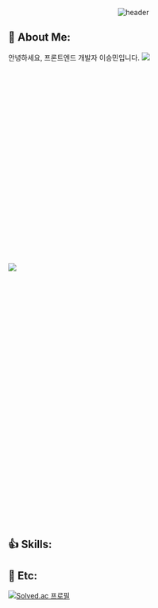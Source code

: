 <div align="center">
  
![header](https://capsule-render.vercel.app/api?type=venom&height=200&color=gradient&text=Seungmin's%20github&fontColor=000&fontSize=60&reversal=false&textBg=false)

</div>

## 🤗 About Me:
안녕하세요, 프론트엔드 개발자 이승민입니다.
<a href="https://velog.io/@miloul"><img src="https://img.shields.io/badge/Velog-3DDC84?style=flat-square&logo=Blogger&logoColor=white"/></a> <svg role="img" viewBox="0 0 30 24" xmlns="http://www.w3.org/2000/svg"> <a href="milouw56@gmail.com"><img src="https://img.shields.io/badge/Gmail-EA4335?style=flat-square&logo=Gmail&logoColor=white"/></a> <svg role="img" viewBox="0 0 24 24" xmlns="http://www.w3.org/2000/svg">


## 👍 Skills:



## 🔭 Etc:
[![Solved.ac
프로필](http://mazassumnida.wtf/api/v2/generate_badge?boj=miloul)](https://solved.ac/miloul)


<!--
**miloul/miloul** is a ✨ _special_ ✨ repository because its `README.md` (this file) appears on your GitHub profile.

Here are some ideas to get you started:
## 📫 How to reach me:
- 🔭 I’m currently working on ...
- 🌱 I’m currently learning
- 👯 I’m looking to collaborate on ...
- 🤔 I’m looking for help with ...
- 💬 Ask me about ...
- 📫 How to reach me: ...
- 😄 Pronouns: ...
- ⚡ Fun fact: ...
-->
